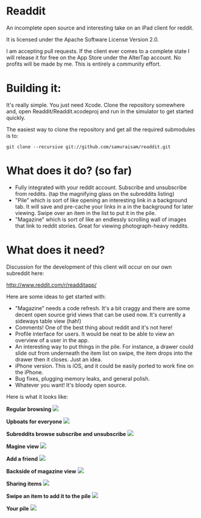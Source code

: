 Readdit
=======

An incomplete open source and interesting take on an iPad client for reddit.

It is licensed under the Apache Software License Version 2.0.

I am accepting pull requests. If the client ever comes to a complete state
I will release it for free on the App Store under the AlterTap account. No 
profits will be made by me. This is entirely a community effort.

Building it:
===========

It's really simple. You just need Xcode. Clone the repository somewhere and,
open Readdit/Readdit.xcodeproj and run in the simulator to get started quickly.

The easiest way to clone the repository and get all the required submodules is to:

```git clone --recursive git://github.com/samuraisam/readdit.git```

What does it do? (so far)
=========================
  
* Fully integrated with your reddit account. Subscribe and unsubscribe
  from reddits. (tap the magnifying glass on the subreddits listing)
* "Pile" which is sort of like opening an interesting link in a
  background tab. It will save and pre-cache your links in a in the
  background for later viewing. Swipe over an item in the list to put
  it in the pile.
* "Magazine" which is sort of like an endlessly scrolling wall of 
	  images that link to reddit stories. Great for viewing
  photograph-heavy reddits.

What does it need?
==================

Discussion for the development of this client will occur on our own subreddit
here:

http://www.reddit.com/r/readditapp/

Here are some ideas to get started with:

* "Magazine" needs a code refresh. It's a bit craggy and there are
  some decent open source grid views that can be used now. It's
  currently a sideways table view (hah!)
* Comments! One of the best thing about reddit and it's not here!
* Profile interface for users. It would be neat to be able to view an
  overview of a user in the app.
* An interesting way to put things in the pile. For instance, a drawer
  could slide out from underneath the item list on swipe, the item
  drops into the drawer then it closes. Just an idea.
* iPhone version. This is iOS, and it could be easily ported to work
  fine on the iPhone.
* Bug fixes, plugging memory leaks, and general polish.
* Whatever you want! It's bloody open source.


Here is what it looks like:

**Regular browsing**
<img src="http://i.imgur.com/6okblh.png">

**Upboats for everyone**
<img src="http://i.imgur.com/6lddlh.jpg">

**Subreddits browse subscribe and unsubscribe**
<img src="http://i.imgur.com/Tynozh.png">

**Magine view**
<img src="http://i.imgur.com/D7XaIh.jpg">

**Add a friend**
<img src="http://i.imgur.com/AkbyFh.png">

**Backside of magazine view**
<img src="http://i.imgur.com/a284uh.png">

**Sharing items**
<img src="http://i.imgur.com/7bP0Vh.jpg">

**Swipe an item to add it to the pile**
<img src="http://i.imgur.com/hZvqP.png">

**Your pile**
<img src="http://i.imgur.com/SGXZNh.png">

